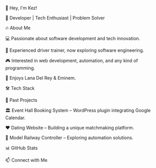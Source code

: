👋 Hey, I'm Kez!



🚀 Developer | Tech Enthusiast | Problem Solver

🔥 About Me

💻 Passionate about software development and tech innovation.

🚗 Experienced driver trainer, now exploring software engineering.

🎮 Interested in web development, automation, and any kind of programming.

🎵 Enjoys Lana Del Rey & Eminem.

🛠️ Tech Stack

📌 Past Projects

🏛️ Event Hall Booking System – WordPress plugin integrating Google Calendar.

❤️ Dating Website – Building a unique matchmaking platform.

🚂 Model Railway Controller – Exploring automation solutions.

📊 GitHub Stats

📫 Connect with Me

